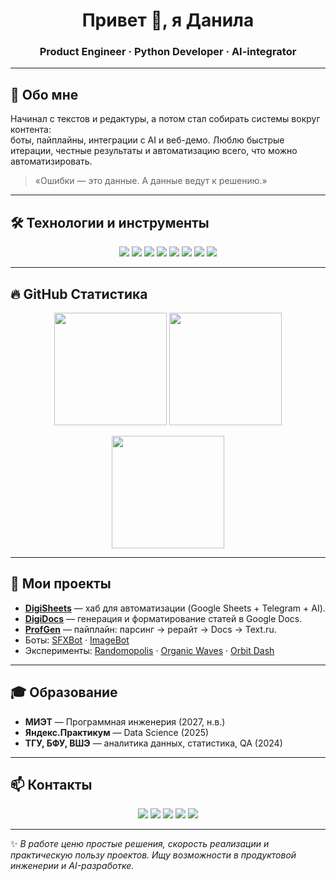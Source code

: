 <!-- Заголовок с баннером -->
<h1 align="center">Привет 👋, я Данила</h1>
<h3 align="center">Product Engineer · Python Developer · AI-integrator</h3>

---

## 🚀 Обо мне
Начинал с текстов и редактуры, а потом стал собирать системы вокруг контента:  
боты, пайплайны, интеграции с AI и веб-демо. Люблю быстрые итерации, честные результаты и автоматизацию всего, что можно автоматизировать.

> «Ошибки — это данные. А данные ведут к решению.»

---

## 🛠️ Технологии и инструменты

<p align="center">
  <img src="https://img.shields.io/badge/Python-3776AB?style=for-the-badge&logo=python&logoColor=white" />
  <img src="https://img.shields.io/badge/FastAPI-009688?style=for-the-badge&logo=fastapi&logoColor=white" />
  <img src="https://img.shields.io/badge/JavaScript-F7DF1E?style=for-the-badge&logo=javascript&logoColor=black" />
  <img src="https://img.shields.io/badge/Google%20Apps%20Script-34A853?style=for-the-badge&logo=google&logoColor=white" />
  <img src="https://img.shields.io/badge/PostgreSQL-316192?style=for-the-badge&logo=postgresql&logoColor=white" />
  <img src="https://img.shields.io/badge/Docker-2496ED?style=for-the-badge&logo=docker&logoColor=white" />
  <img src="https://img.shields.io/badge/OpenAI-412991?style=for-the-badge&logo=openai&logoColor=white" />
  <img src="https://img.shields.io/badge/Linux-FCC624?style=for-the-badge&logo=linux&logoColor=black" />
</p>

---

## 🔥 GitHub Статистика

<p align="center">
  <img src="https://github-readme-stats.vercel.app/api?username=Wirexiam&show_icons=true&theme=radical" height="180"/>
  <img src="https://github-readme-stats.vercel.app/api/top-langs/?username=Wirexiam&layout=compact&theme=radical" height="180"/>
</p>

<p align="center">
  <img src="https://github-readme-streak-stats.herokuapp.com/?user=Wirexiam&theme=radical" height="180"/>
</p>

---

## 🚀 Мои проекты
- [**DigiSheets**](https://digisheets.ru/) — хаб для автоматизации (Google Sheets + Telegram + AI).  
- [**DigiDocs**](#) — генерация и форматирование статей в Google Docs.  
- [**ProfGen**](#) — пайплайн: парсинг → рерайт → Docs → Text.ru.  
- Боты: [SFXBot](https://t.me/sfxgenbot) · [ImageBot](https://t.me/imageseebot)  
- Эксперименты: [Randomopolis](https://randomopolis.netlify.app/) · [Organic Waves](https://orwaves.netlify.app/) · [Orbit Dash](https://orbitdash.netlify.app/)

---

## 🎓 Образование
- **МИЭТ** — Программная инженерия (2027, н.в.)  
- **Яндекс.Практикум** — Data Science (2025)  
- **ТГУ, БФУ, ВШЭ** — аналитика данных, статистика, QA (2024)

---

## 📫 Контакты
<p align="center">
  <a href="mailto:danila.shestak@yandex.ru"><img src="https://img.shields.io/badge/Email-danila.shestak%40yandex.ru-blue?style=for-the-badge&logo=gmail" /></a>
  <a href="https://t.me/danyshes"><img src="https://img.shields.io/badge/Telegram-%40danyshes-blue?style=for-the-badge&logo=telegram" /></a>
  <a href="https://itwheels.netlify.app/"><img src="https://img.shields.io/badge/Portfolio-Website-orange?style=for-the-badge&logo=firefox" /></a>
  <a href="https://github.com/Wirexiam"><img src="https://img.shields.io/badge/GitHub-Wirexiam-black?style=for-the-badge&logo=github" /></a>
  <a href="https://habr.com/ru/users/ITWheels/"><img src="https://img.shields.io/badge/Habr-Blog-green?style=for-the-badge&logo=habr" /></a>
</p>

---

✨ *В работе ценю простые решения, скорость реализации и практическую пользу проектов. Ищу возможности в продуктовой инженерии и AI-разработке.*
